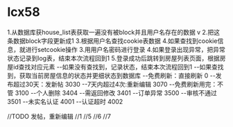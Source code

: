 # lcx58
1.从数据库获house_list表获取一遍没有被block并且用户名存在的数据 v
2.把这条数据block字段更新成1
3.根据用户名查找cookie表数据
4.如果查找到cookie信息，就进行setcookie操作
3.用用户名密码进行登录
4.如果登录出现异常，把异常状态记录到log表，结束本次流程回到1
5.登录成功后跳转到房屋列表页面，根据房屋id查找对应元素
--如果没有查找到，记录状态，结束本次流程回到1
--如果查找到，获取当前房屋信息的状态并更细状态到数据库
--免费刷新：直接刷新			0
--发布超过30天：发新帖		3030
--7天内超过4次:重新编辑		3070
--免费刷新用完：不管 			3100
--个人删除 					3404
--需返回修改 				3401
--订单异常					3500
--审核不通过 				3501
--未实名认证 				4001
--认证超时 					4002

//TODO
发帖，重新编辑
//1
//5
//6
//7

